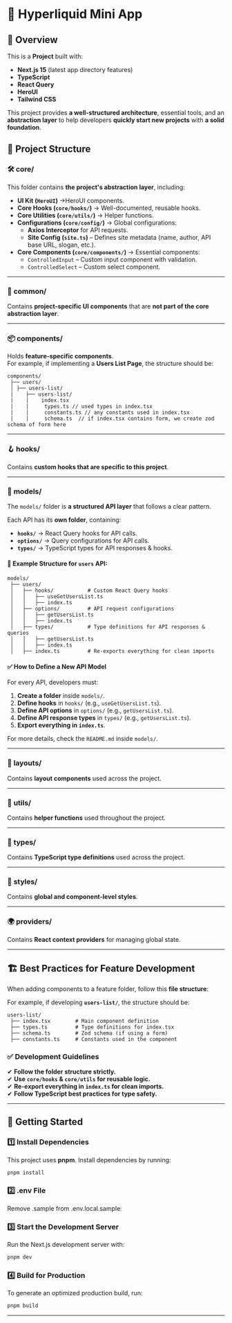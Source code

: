 # 🚀 Hyperliquid Mini App

## 📖 Overview

This is a **Project** built with:

- **Next.js 15** (latest app directory features)
- **TypeScript**
- **React Query**
- **HeroUI**
- **Tailwind CSS**

This project provides **a well-structured architecture**, essential tools, and an **abstraction layer** to help developers **quickly start new projects** with **a solid foundation**.

## 📂 Project Structure

### 🛠 **core/**

This folder contains **the project's abstraction layer**, including:

- **UI Kit (`HeroUI`)** →HeroUI components.
- **Core Hooks (`core/hooks/`)** → Well-documented, reusable hooks.
- **Core Utilities (`core/utils/`)** → Helper functions.
- **Configurations (`core/config/`)** → Global configurations:
  - **Axios Interceptor** for API requests.
  - **Site Config (`site.ts`)** – Defines site metadata (name, author, API base URL, slogan, etc.).
- **Core Components (`core/components/`)** → Essential components:
  - `ControlledInput` – Custom input component with validation.
  - `ControlledSelect` – Custom select component.

---

### 🎨 **common/**

Contains **project-specific UI components** that are **not part of the core abstraction layer**.

---

### 📦 **components/**

Holds **feature-specific components**.  
For example, if implementing a **Users List Page**, the structure should be:

```
components/
 ├── users/
 │ ├── users-list/
 |    ├── users-list/
 |    |    index.tsx
 |    |     types.ts // used types in index.tsx
 |    |     constants.ts // any constants used in index.tsx
 |    |     schema.ts  // if index.tsx contains form, we create zod schema of form here
```

---

### 🪝 **hooks/**

Contains **custom hooks that are specific to this project**.

---

### 📑 **models/**

The `models/` folder is **a structured API layer** that follows a clear pattern.

Each API has its **own folder**, containing:

- **`hooks/`** → React Query hooks for API calls.
- **`options/`** → Query configurations for API calls.
- **`types/`** → TypeScript types for API responses & hooks.

#### 📌 Example Structure for `users` API:

```
models/
 ├── users/
 │   ├── hooks/           # Custom React Query hooks
 │   │   ├── useGetUsersList.ts
 │   │   ├── index.ts
 │   ├── options/         # API request configurations
 │   │   ├── getUsersList.ts
 │   │   ├── index.ts
 │   ├── types/           # Type definitions for API responses & queries
 │   │   ├── getUsersList.ts
 │   │   ├── index.ts
 │   ├── index.ts         # Re-exports everything for clean imports
```

#### ✅ **How to Define a New API Model**

For every API, developers must:

1. **Create a folder** inside `models/`.
2. **Define hooks** in `hooks/` (e.g., `useGetUsersList.ts`).
3. **Define API options** in `options/` (e.g., `getUsersList.ts`).
4. **Define API response types** in `types/` (e.g., `getUsersList.ts`).
5. **Export everything in `index.ts`**.

For more details, check the `README.md` inside `models/`.

---

### 📐 **layouts/**

Contains **layout components** used across the project.

---

### 🔧 **utils/**

Contains **helper functions** used throughout the project.

---

### 📝 **types/**

Contains **TypeScript type definitions** used across the project.

---

### 🎨 **styles/**

Contains **global and component-level styles**.

---

### 🌍 **providers/**

Contains **React context providers** for managing global state.

---

## 🏗 **Best Practices for Feature Development**

When adding components to a feature folder, follow this **file structure**:

For example, if developing **`users-list/`**, the structure should be:

```
users-list/
 ├── index.tsx        # Main component definition
 ├── types.ts         # Type definitions for index.tsx
 ├── schema.ts        # Zod schema (if using a form)
 ├── constants.ts     # Constants used in the component
```

### ✅ **Development Guidelines**

✔ **Follow the folder structure strictly.**  
✔ **Use `core/hooks` & `core/utils` for reusable logic.**  
✔ **Re-export everything in `index.ts` for clean imports.**  
✔ **Follow TypeScript best practices for type safety.**

---

## 🏁 Getting Started

### **1️⃣ Install Dependencies**

This project uses **pnpm**. Install dependencies by running:

```sh
pnpm install
```

### **2️⃣ .env File**

Remove .sample from .env.local.sample:

### **3️⃣ Start the Development Server**

Run the Next.js development server with:

```sh
pnpm dev
```

### **4️⃣ Build for Production**

To generate an optimized production build, run:

```sh
pnpm build
```

---
